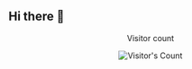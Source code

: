## Hi there 👋
<div align="center"> 
  <p>Visitor count</p>
  <img src="https://profile-counter.glitch.me/{illiasab}/count.svg" alt="Visitor's Count" />
</div>
<img src="https://github.com/{illiasab}/{illiasab}/blob/main/dev.pdf" alt="">
